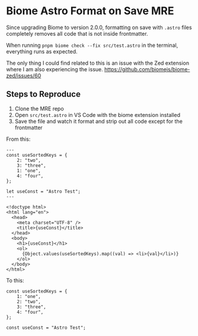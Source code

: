 # Biome Astro Format on Save MRE

Since upgrading Biome to version 2.0.0, formatting on save with `.astro` files completely removes all code that is not inside frontmatter.

When running `pnpm biome check --fix src/test.astro` in the terminal, everything runs as expected.

The only thing I could find related to this is an issue with the Zed extension where I am also experiencing the issue. https://github.com/biomejs/biome-zed/issues/60


## Steps to Reproduce

1. Clone the MRE repo
2. Open `src/test.astro` in VS Code with the biome extension installed
3. Save the file and watch it format and strip out all code except for the frontmatter

From this:

```astro
---
const useSortedKeys = {
	2: "two",
	3: "three",
	1: "one",
	4: "four",
};

let useConst = "Astro Test";
---

<!doctype html>
<html lang="en">
  <head>
    <meta charset="UTF-8" />
    <title>{useConst}</title>
  </head>
  <body>
    <h1>{useConst}</h1>
    <ol>
      {Object.values(useSortedKeys).map((val) => <li>{val}</li>)}
    </ol>
  </body>
</html>
```

To this:

```
const useSortedKeys = {
	1: "one",
	2: "two",
	3: "three",
	4: "four",
};

const useConst = "Astro Test";
```